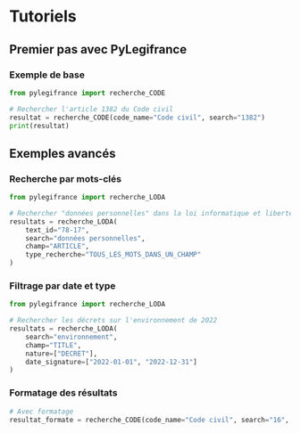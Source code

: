 # Tutoriels

## Premier pas avec PyLegifrance

### Exemple de base

```python
from pylegifrance import recherche_CODE

# Rechercher l'article 1382 du Code civil
resultat = recherche_CODE(code_name="Code civil", search="1382")
print(resultat)
```

## Exemples avancés

### Recherche par mots-clés

```python
from pylegifrance import recherche_LODA

# Rechercher "données personnelles" dans la loi informatique et libertés
resultats = recherche_LODA(
    text_id="78-17",
    search="données personnelles",
    champ="ARTICLE",
    type_recherche="TOUS_LES_MOTS_DANS_UN_CHAMP"
)
```

### Filtrage par date et type

```python
from pylegifrance import recherche_LODA

# Rechercher les décrets sur l'environnement de 2022
resultats = recherche_LODA(
    search="environnement",
    champ="TITLE",
    nature=["DECRET"],
    date_signature=["2022-01-01", "2022-12-31"]
)
```

### Formatage des résultats

```python
# Avec formatage
resultat_formate = recherche_CODE(code_name="Code civil", search="16", formatter=True)
```
